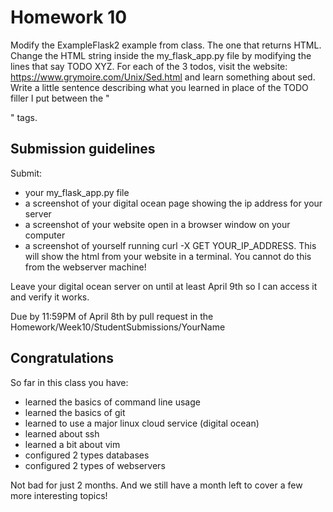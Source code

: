 # Homework 10

Modify the ExampleFlask2 example from class. The one that returns HTML. 
Change the HTML string inside the my_flask_app.py file by modifying the lines
that say TODO XYZ. For each of the 3 todos, visit the website:
https://www.grymoire.com/Unix/Sed.html
and learn something about sed. Write a little sentence describing what you
learned in place of the TODO filler I put between the "<p></p>" tags.

## Submission guidelines

Submit:
* your my_flask_app.py file
* a screenshot of your digital ocean page showing the ip address for your server
* a screenshot of your website open in a browser window on your computer
* a screenshot of yourself running curl -X GET YOUR_IP_ADDRESS. This will show
	the html from your website in a terminal. You cannot do this from the
	webserver machine!

Leave your digital ocean server on until at least April 9th so I can access it and verify
it works.

Due by 11:59PM of April 8th by pull request in the Homework/Week10/StudentSubmissions/YourName

## Congratulations
So far in this class you have:
* learned the basics of command line usage
* learned the basics of git
* learned to use a major linux cloud service (digital ocean)
* learned about ssh
* learned a bit about vim
* configured 2 types databases
* configured 2 types of webservers

Not bad for just 2 months. And we still have a month left to cover a few more
interesting topics!
